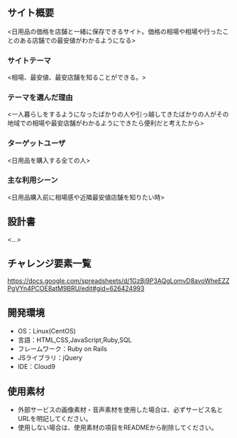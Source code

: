 # <price-list>

## サイト概要
<日用品の価格を店舗と一緒に保存できるサイト。価格の相場や相場や行ったことのある店舗での最安値がわかるようになる>

### サイトテーマ
<相場、最安値、最安店舗を知ることができる。>

### テーマを選んだ理由
<一人暮らしをするようになったばかりの人や引っ越してきたばかりの人がその地域での相場や最安店舗がわかるようにできたら便利だと考えたから>

### ターゲットユーザ
<日用品を購入する全ての人>

### 主な利用シーン
<日用品購入前に相場感や近隣最安値店舗を知りたい時>

## 設計書
<...>

## チャレンジ要素一覧
<https://docs.google.com/spreadsheets/d/1GzBj9P3AQgLomvD8avoWheEZZPgVYn4PCOE8atM9BRU/edit#gid=626424993>

## 開発環境
- OS：Linux(CentOS)
- 言語：HTML,CSS,JavaScript,Ruby,SQL
- フレームワーク：Ruby on Rails
- JSライブラリ：jQuery
- IDE：Cloud9

## 使用素材
- 外部サービスの画像素材・音声素材を使用した場合は、必ずサービス名とURLを明記してください。
- 使用しない場合は、使用素材の項目をREADMEから削除してください。
